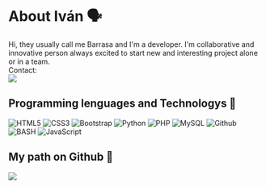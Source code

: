 # About Iván 🗣️
Hi, they usually call me Barrasa and I'm a developer. I'm collaborative and innovative person always excited to start new and interesting project alone or in a team.
<span>
 <br>
 Contact: <br>
<a href="mailto:contact@barrasa.dev">
<img src="https://img.shields.io/badge/-%F0%9F%93%AD%20contact%40barrasa.dev-white"/>
    </a>

## Programming lenguages and Technologys 🐍
![HTML5](https://img.shields.io/badge/HTML5-E34F26?style=for-the-badge&logo=html5&logoColor=white)
![CSS3](https://img.shields.io/badge/CSS3-1572B6?style=for-the-badge&logo=css3&logoColor=white)
![Bootstrap](https://img.shields.io/badge/Bootstrap-563D7C?style=for-the-badge&logo=bootstrap&logoColor=white)
![Python](https://img.shields.io/badge/Python-306998?style=for-the-badge&logo=python&logoColor=FFFF00)
![PHP](https://img.shields.io/badge/PHP-484c89?style=for-the-badge&logo=php&logoColor=white&logoColor=black)
![MySQL](https://img.shields.io/badge/-MySQL-orange?style=for-the-badge&logo=mysql&logoColor=000)
![Github](https://img.shields.io/badge/-GITHUB-black?style=for-the-badge&logo=Github&logoColor=fff)
![BASH](https://img.shields.io/badge/Bash%20-%23121011.svg?style=for-the-badge&logo=gnu-bash&logoColor=lime)
![JavaScript](https://img.shields.io/badge/JavaScript-FFFF00?style=for-the-badge&logo=javascript&logoColor=black)
## My path on Github 🌊
![](https://github-readme-stats.vercel.app/api?username=barrasadev&show_icons=true&bg_color=34,111,000&title_color=fff&text_color=fff)

<!--START_SECTION:waka-->
<!--END_SECTION:waka-->
